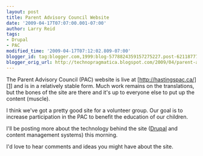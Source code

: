 ```yaml
---
layout: post
title: Parent Advisory Council Website
date: '2009-04-17T07:07:00.001-07:00'
author: Larry Reid
tags:
- Drupal
- PAC
modified_time: '2009-04-17T07:12:02.809-07:00'
blogger_id: tag:blogger.com,1999:blog-5778824359157275227.post-6211877718418375819
blogger_orig_url: http://technopragmatica.blogspot.com/2009/04/parent-advisory-council-website.html
---
```


The Parent Advisory Council (PAC) website is live at
[http://hastingspac.ca/][1] and is in a relatively stable form. Much
work remains on the translations, but the bones of the site are there
and it's up to everyone else to put up the content (muscle).  
  
I think we've got a pretty good site for a volunteer group. Our goal is
to increase participation in the PAC to benefit the education of our
children.  
  
I'll be posting more about the technology behind the site ([Drupal][2]
and content management systems) this morning.  
  
I'd love to hear comments and ideas you might have about the site.



[1]: http://hastingspac.ca/
[2]: http://drupal.org
